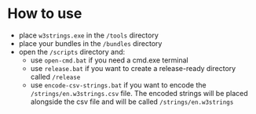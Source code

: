# How to use

- place `w3strings.exe` in the `/tools` directory
- place your bundles in the `/bundles` directory
- open the `/scripts` directory and:
  - use `open-cmd.bat` if you need a cmd.exe terminal
  - use `release.bat` if you want to create a release-ready directory called `/release`
  - use `encode-csv-strings.bat` if you want to encode the `/strings/en.w3strings.csv` file. The encoded strings will be placed alongside the csv file and will be called `/strings/en.w3strings`